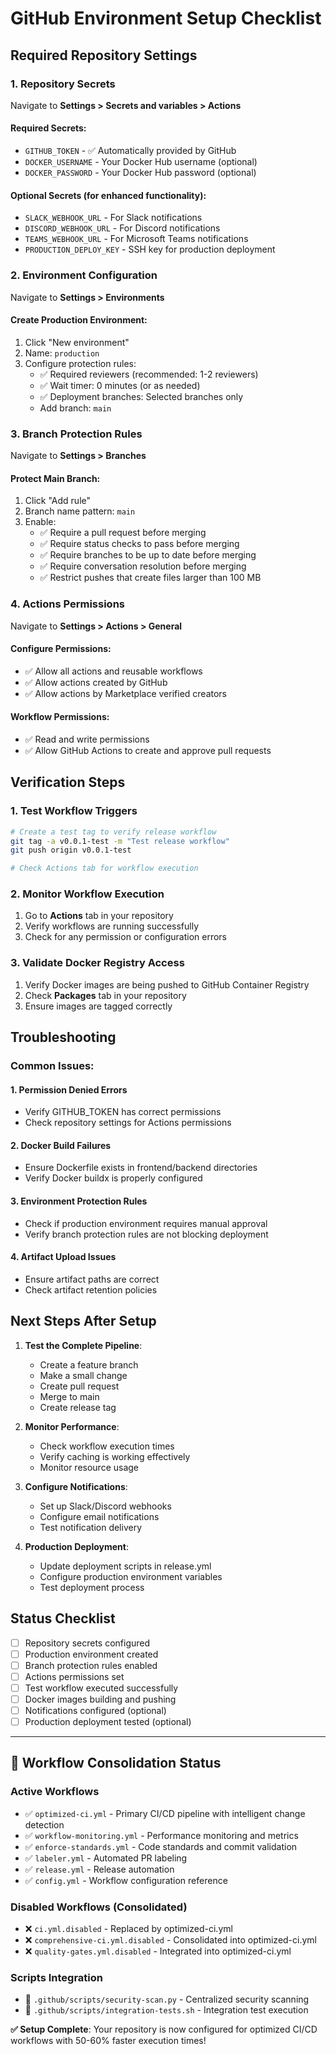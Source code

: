 # GitHub Environment Setup Checklist

## Required Repository Settings

### 1. Repository Secrets

Navigate to **Settings > Secrets and variables > Actions**

#### Required Secrets:

- `GITHUB_TOKEN` - ✅ Automatically provided by GitHub
- `DOCKER_USERNAME` - Your Docker Hub username (optional)
- `DOCKER_PASSWORD` - Your Docker Hub password (optional)

#### Optional Secrets (for enhanced functionality):

- `SLACK_WEBHOOK_URL` - For Slack notifications
- `DISCORD_WEBHOOK_URL` - For Discord notifications
- `TEAMS_WEBHOOK_URL` - For Microsoft Teams notifications
- `PRODUCTION_DEPLOY_KEY` - SSH key for production deployment

### 2. Environment Configuration

Navigate to **Settings > Environments**

#### Create Production Environment:

1. Click "New environment"
2. Name: `production`
3. Configure protection rules:
   - ✅ Required reviewers (recommended: 1-2 reviewers)
   - ✅ Wait timer: 0 minutes (or as needed)
   - ✅ Deployment branches: Selected branches only
   - Add branch: `main`

### 3. Branch Protection Rules

Navigate to **Settings > Branches**

#### Protect Main Branch:

1. Click "Add rule"
2. Branch name pattern: `main`
3. Enable:
   - ✅ Require a pull request before merging
   - ✅ Require status checks to pass before merging
   - ✅ Require branches to be up to date before merging
   - ✅ Require conversation resolution before merging
   - ✅ Restrict pushes that create files larger than 100 MB

### 4. Actions Permissions

Navigate to **Settings > Actions > General**

#### Configure Permissions:

- ✅ Allow all actions and reusable workflows
- ✅ Allow actions created by GitHub
- ✅ Allow actions by Marketplace verified creators

#### Workflow Permissions:

- ✅ Read and write permissions
- ✅ Allow GitHub Actions to create and approve pull requests

## Verification Steps

### 1. Test Workflow Triggers

```bash
# Create a test tag to verify release workflow
git tag -a v0.0.1-test -m "Test release workflow"
git push origin v0.0.1-test

# Check Actions tab for workflow execution
```

### 2. Monitor Workflow Execution

1. Go to **Actions** tab in your repository
2. Verify workflows are running successfully
3. Check for any permission or configuration errors

### 3. Validate Docker Registry Access

1. Verify Docker images are being pushed to GitHub Container Registry
2. Check **Packages** tab in your repository
3. Ensure images are tagged correctly

## Troubleshooting

### Common Issues:

#### 1. Permission Denied Errors

- Verify GITHUB_TOKEN has correct permissions
- Check repository settings for Actions permissions

#### 2. Docker Build Failures

- Ensure Dockerfile exists in frontend/backend directories
- Verify Docker buildx is properly configured

#### 3. Environment Protection Rules

- Check if production environment requires manual approval
- Verify branch protection rules are not blocking deployment

#### 4. Artifact Upload Issues

- Ensure artifact paths are correct
- Check artifact retention policies

## Next Steps After Setup

1. **Test the Complete Pipeline**:
   - Create a feature branch
   - Make a small change
   - Create pull request
   - Merge to main
   - Create release tag

2. **Monitor Performance**:
   - Check workflow execution times
   - Verify caching is working effectively
   - Monitor resource usage

3. **Configure Notifications**:
   - Set up Slack/Discord webhooks
   - Configure email notifications
   - Test notification delivery

4. **Production Deployment**:
   - Update deployment scripts in release.yml
   - Configure production environment variables
   - Test deployment process

## Status Checklist

- [ ] Repository secrets configured
- [ ] Production environment created
- [ ] Branch protection rules enabled
- [ ] Actions permissions set
- [ ] Test workflow executed successfully
- [ ] Docker images building and pushing
- [ ] Notifications configured (optional)
- [ ] Production deployment tested (optional)

---

## 🔄 Workflow Consolidation Status

### Active Workflows

- ✅ `optimized-ci.yml` - Primary CI/CD pipeline with intelligent change detection
- ✅ `workflow-monitoring.yml` - Performance monitoring and metrics
- ✅ `enforce-standards.yml` - Code standards and commit validation
- ✅ `labeler.yml` - Automated PR labeling
- ✅ `release.yml` - Release automation
- ✅ `config.yml` - Workflow configuration reference

### Disabled Workflows (Consolidated)

- ❌ `ci.yml.disabled` - Replaced by optimized-ci.yml
- ❌ `comprehensive-ci.yml.disabled` - Consolidated into optimized-ci.yml
- ❌ `quality-gates.yml.disabled` - Integrated into optimized-ci.yml

### Scripts Integration

- 📁 `.github/scripts/security-scan.py` - Centralized security scanning
- 📁 `.github/scripts/integration-tests.sh` - Integration test execution

**✅ Setup Complete**: Your repository is now configured for optimized CI/CD workflows with 50-60% faster execution times!
